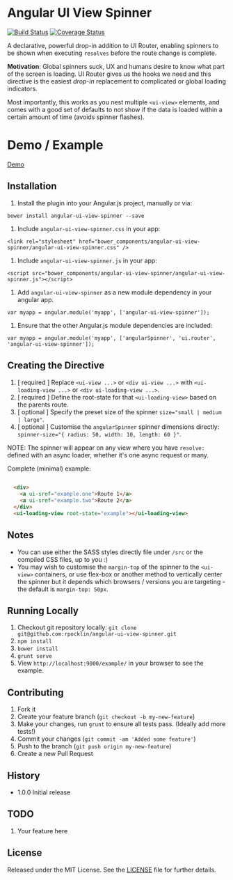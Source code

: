 # Angular UI View Spinner

[![Build Status](https://secure.travis-ci.org/rpocklin/angular-ui-view-spinner.svg)](http:/travis-ci.org/rpocklin/angular-ui-view-spinner)
[![Coverage Status](https://coveralls.io/repos/rpocklin/angular-ui-view-spinner/badge.svg)](https://coveralls.io/r/rpocklin/angular-ui-view-spinner)

A declarative, powerful drop-in addition to UI Router, enabling spinners to be shown when executing `resolves` before
the route change is complete.

**Motivation**: Global spinners suck, UX and humans desire to know what part of the screen is loading.  UI Router gives
us the hooks we need and this directive is the easiest *drop-in* replacement to complicated or global loading indicators.

Most importantly, this works as you nest multiple `<ui-view>` elements, and comes with a good set of defaults to
not show if the data is loaded within a certain amount of time (avoids spinner flashes).


# Demo / Example

[Demo](http://rpocklin.github.io/angular-ui-view-spinner/example/index.html)


## Installation

1. Install the plugin into your Angular.js project, manually or via:

  `bower install angular-ui-view-spinner --save`

1. Include `angular-ui-view-spinner.css` in your app:

  `<link rel="stylesheet" href="bower_components/angular-ui-view-spinner/angular-ui-view-spinner.css" />`

1. Include `angular-ui-view-spinner.js` in your app:

  `<script src="bower_components/angular-ui-view-spinner/angular-ui-view-spinner.js"></script>`

1. Add `angular-ui-view-spinner` as a new module dependency in your angular app.

  `var myapp = angular.module('myapp', ['angular-ui-view-spinner']);`

1. Ensure that the other Angular.js module dependencies are included:

  `var myapp = angular.module('myapp', ['angularSpinner', 'ui.router', 'angular-ui-view-spinner']);`

## Creating the Directive

1. [ required ] Replace `<ui-view ...>` or `<div ui-view ...>` with `<ui-loading-view ...>` or `<div ui-loading-view ...>`.
1. [ required ] Define the root-state for that `<ui-loading-view>` based on the parents route.
1. [ optional ] Specify the preset size of the spinner `size="small | medium | large"`.
1. [ optional ] Customise the `angularSpinner` spinner dimensions directly: `spinner-size="{ radius: 50, width: 10, length: 60 }"`.

NOTE: The spinner will appear on any view where you have `resolve:` defined with an async loader, whether it's one async request or many.

Complete (minimal) example:

```html
  
  <div>
    <a ui-sref="example.one">Route 1</a>
    <a ui-sref="example.two">Route 2</a>
  </div>
  <ui-loading-view root-state="example"></ui-loading-view>
```


## Notes

- You can use either the SASS styles directly file under `/src` or the compiled CSS files, up to you :)
- You may wish to customise the `margin-top` of the spinner to the `<ui-view>` containers,
  or use flex-box or another method to vertically center the spinner but it depends which browsers / versions you are 
  targeting - the default is `margin-top: 50px`.

## Running Locally

1. Checkout git repository locally: `git clone git@github.com:rpocklin/angular-ui-view-spinner.git`
1. `npm install`
1. `bower install`
1. `grunt serve`
1. View `http://localhost:9000/example/` in your browser to see the example.


## Contributing

1. Fork it
2. Create your feature branch (`git checkout -b my-new-feature`)
3. Make your changes, run `grunt` to ensure all tests pass.  (Ideally add more tests!)
3. Commit your changes (`git commit -am 'Added some feature'`)
4. Push to the branch (`git push origin my-new-feature`)
5. Create a new Pull Request


## History

* 1.0.0 Initial release

## TODO
1. Your feature here

## License

Released under the MIT License. See the [LICENSE][license] file for further details.

[license]: https://github.com/rpocklin/angular-ui-view-spinner/blob/master/LICENSE

